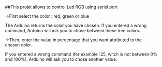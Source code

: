 ##This projet allows to control Led RGB using seriel port

->First select the color : red, green or blue

The Arduino returns the color you have chosen. 
If you entered a wrong command, Arduino will ask you to chose between these tree colors.

->Then, enter the value in percentage that you want attributed to the chosen color.

If you entered a wrong command (for example 125, witch is not between 0% and 100%), Arduino will ask you to chose another value.

